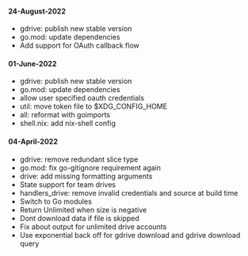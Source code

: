#### 24-August-2022
- gdrive: publish new stable version
- go.mod: update dependencies
- Add support for OAuth callback flow
#### 01-June-2022
- gdrive: publish new stable version
- go.mod: update dependencies
- allow user specified oauth credentials
- util: move token file to $XDG_CONFIG_HOME
- all: reformat with goimports
- shell.nix: add nix-shell config
#### 04-April-2022
- gdrive: remove redundant slice type
- go.mod: fix go-gitignore requirement again
- drive: add missing formatting arguments
- State support for team drives
- handlers_drive: remove invalid credentials and source at build time
- Switch to Go modules
- Return Unlimited when size is negative
- Dont download data if file is skipped
- Fix about output for unlimited drive accounts
- Use exponential back off for gdrive download and gdrive download query
